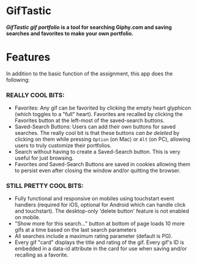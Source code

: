 # GifTastic

***GifTastic gif portfolio* is a tool for searching Giphy.com and saving searches and favorites to make your own portfolio.**

# Features
In addition to the basic function of the assignment, this app does the following:

### REALLY COOL BITS:
* Favorites: Any gif can be favorited by clicking the empty heart glyphicon (which toggles to a "full" heart). Favorites are recalled by clicking the Favorites button at the left-most of the saved-search buttons.
* Saved-Search Buttons: Users can add their own buttons for saved searches. The really cool bit is that these buttons *can be deleted* by clicking on them while pressing `Option` (on Mac) or `Alt` (on PC), allowing users to truly customize their portfolios.
* Search without having to create a Saved-Search button. This is very useful for just browsing.
* Favorites *and* Saved-Search Buttons are saved in cookies allowing them to persist even after closing the window and/or quitting the browser.

### STILL PRETTY COOL BITS:
* Fully functional and responsive on mobiles using touchstart event handlers (required for iOS, optional for Android which can handle click and touchstart). The desktop-only 'delete button' feature is not enabled on mobile.
* "Show more for this search..." button at bottom of page loads 10 more gifs at a time based on the last search parameters
* All searches include a maximum rating parameter (default is PG).
* Every gif "card" displays the title and rating of the gif. Every gif's ID is embedded in a data-id attribute in the card for use when saving and/or recalling as a favorite.